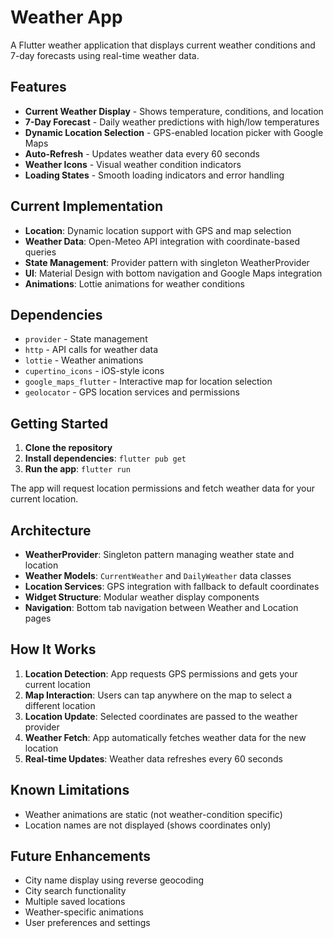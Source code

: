 # Weather App

A Flutter weather application that displays current weather conditions and 7-day forecasts using real-time weather data.

## Features

- **Current Weather Display** - Shows temperature, conditions, and location
- **7-Day Forecast** - Daily weather predictions with high/low temperatures
- **Dynamic Location Selection** - GPS-enabled location picker with Google Maps
- **Auto-Refresh** - Updates weather data every 60 seconds
- **Weather Icons** - Visual weather condition indicators
- **Loading States** - Smooth loading indicators and error handling

## Current Implementation

- **Location**: Dynamic location support with GPS and map selection
- **Weather Data**: Open-Meteo API integration with coordinate-based queries
- **State Management**: Provider pattern with singleton WeatherProvider
- **UI**: Material Design with bottom navigation and Google Maps integration
- **Animations**: Lottie animations for weather conditions

## Dependencies

- `provider` - State management
- `http` - API calls for weather data
- `lottie` - Weather animations
- `cupertino_icons` - iOS-style icons
- `google_maps_flutter` - Interactive map for location selection
- `geolocator` - GPS location services and permissions

## Getting Started

1. **Clone the repository**
2. **Install dependencies**: `flutter pub get`
3. **Run the app**: `flutter run`

The app will request location permissions and fetch weather data for your current location.

## Architecture

- **WeatherProvider**: Singleton pattern managing weather state and location
- **Weather Models**: `CurrentWeather` and `DailyWeather` data classes
- **Location Services**: GPS integration with fallback to default coordinates
- **Widget Structure**: Modular weather display components
- **Navigation**: Bottom tab navigation between Weather and Location pages

## How It Works

1. **Location Detection**: App requests GPS permissions and gets your current location
2. **Map Interaction**: Users can tap anywhere on the map to select a different location  
3. **Location Update**: Selected coordinates are passed to the weather provider
4. **Weather Fetch**: App automatically fetches weather data for the new location
5. **Real-time Updates**: Weather data refreshes every 60 seconds

## Known Limitations

- Weather animations are static (not weather-condition specific)
- Location names are not displayed (shows coordinates only)

## Future Enhancements

- City name display using reverse geocoding
- City search functionality
- Multiple saved locations
- Weather-specific animations
- User preferences and settings
